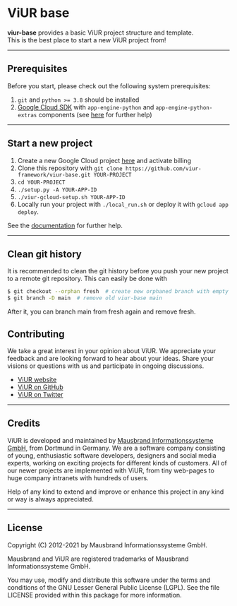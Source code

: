 # ViUR base

**viur-base** provides a basic ViUR project structure and template.<br>
This is the best place to start a new ViUR project from!

---

## Prerequisites

Before you start, please check out the following system prerequisites:

1. `git` and `python >= 3.8` should be installed
2. [Google Cloud SDK](https://cloud.google.com/sdk/docs/install) with `app-engine-python` and `app-engine-python-extras` components (see [here](https://docs.viur.dev/latest/start.html#prerequisites) for further help)

---

## Start a new project

1. Create a new Google Cloud project [here](https://console.cloud.google.com/projectcreate) and activate billing
2. Clone this repository with `git clone https://github.com/viur-framework/viur-base.git YOUR-PROJECT`
3. `cd YOUR-PROJECT`
4. `./setup.py -A YOUR-APP-ID`
5. `./viur-gcloud-setup.sh YOUR-APP-ID`
6. Locally run your project with `./local_run.sh` or deploy it with `gcloud app deploy`.

See the [documentation](https://docs.viur.dev/latest/start.html#first-startup) for further help.

---

## Clean git history

It is recommended to clean the git history before you push your new project to a remote git repository. This can easily be done with

```bash
$ git checkout --orphan fresh  # create new orphaned branch with empty history
$ git branch -D main  # remove old viur-base main
```

After it, you can branch main from fresh again and remove fresh.

## Contributing

We take a great interest in your opinion about ViUR. We appreciate your feedback and are looking forward to hear about your ideas. Share your visions or questions with us and participate in ongoing discussions.

- [ViUR website](https://www.viur.dev)
- [ViUR on GitHub](https://github.com/viur-framework)
- [ViUR on Twitter](https://twitter.com/weloveViUR)

---

## Credits

ViUR is developed and maintained by [Mausbrand Informationssysteme GmbH](https://www.mausbrand.de/en), from Dortmund in Germany. We are a software company consisting of young, enthusiastic software developers, designers and social media experts, working on exciting projects for different kinds of customers. All of our newer projects are implemented with ViUR, from tiny web-pages to huge company intranets with hundreds of users.

Help of any kind to extend and improve or enhance this project in any kind or way is always appreciated.

---

## License

Copyright (C) 2012-2021 by Mausbrand Informationssysteme GmbH.

Mausbrand and ViUR are registered trademarks of Mausbrand Informationssysteme GmbH.

You may use, modify and distribute this software under the terms and conditions of the GNU Lesser General Public License (LGPL).
See the file LICENSE provided within this package for more information.
